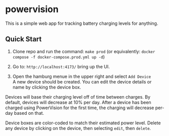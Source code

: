 # powervision

This is a simple web app for tracking battery charging levels for anything.

## Quick Start

1. Clone repo and run the command:
   `make prod` (or equivalently: `docker compose -f docker-compose.prod.yml up -d`)

2. Go to: `http://localhost:4173/` bring up the UI.
3. Open the hamburg menue in the upper right and select `Add Device`  
   A new device should be created. You can edit the device details or name by clicking the device box.

Devices will base their charging level off of time between charges. By default, devices will decrease at 10% per day. After a device has been charged using PowerVision for the first time, the charging will decrease per-day based on that.

Device boxes are color-coded to match their estimated power level.
Delete any device by clicking on the device, then selecting `edit`, then `delete`.
